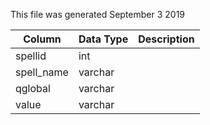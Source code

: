 This file was generated September 3 2019

| Column     | Data Type | Description |
| ---------- | --------- | ----------- |
| spellid    | int       |             |
| spell_name | varchar   |             |
| qglobal    | varchar   |             |
| value      | varchar   |             |
